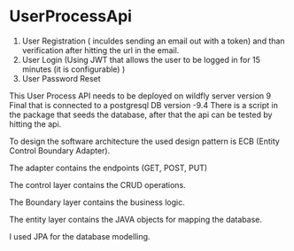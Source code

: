 # UserProcessApi


1) User Registration ( inculdes sending an email out with a token) and than verification after hitting the url in the email.
2) User Login (Using JWT that allows the user to be logged in for 15 minutes (it is configurable) ) 
3) User Password Reset

This User Process API needs to be deployed on wildfly server version 9 Final that is connected to a postgresql DB version -9.4
There is a script in the package that seeds the database, after that the api can be tested by hitting the api. 

To design the software architecture the  used design pattern is ECB (Entity Control Boundary Adapter).

The adapter contains the endpoints (GET, POST, PUT)

The control layer contains the CRUD operations. 

The Boundary layer contains the business logic.

The entity layer contains the JAVA objects for mapping the database.

I used JPA for the database modelling.
